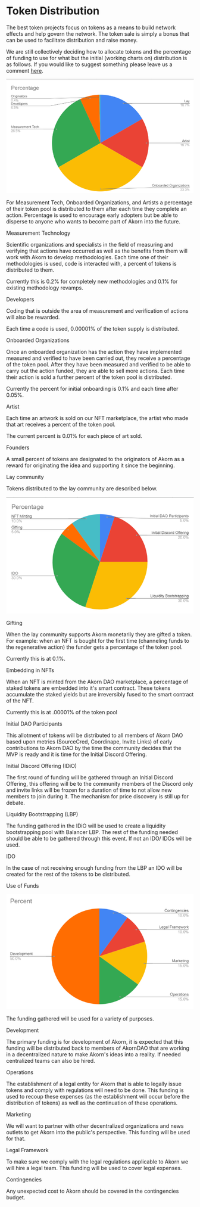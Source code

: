 # Token Distribution

The best token projects focus on tokens as a means to build network effects and help govern the network. The token sale is simply a bonus that can be used to facilitate distribution and raise money.

We are still collectively deciding how to allocate tokens and the percentage of funding to use for what but the initial (working charts on) distribution is as follows. If you would like to suggest something please leave us a comment [here](https://docs.google.com/spreadsheets/d/1KicDCmhtbtf8FscG2B33KrCc5Rc378KTXpHAwCvL2-M/edit?usp=sharing).&#x20;

![](<../.gitbook/assets/image (5) (1) (1).png>)

For Measurement Tech, Onboarded Organizations, and Artists a percentage of their token pool is distributed to them after each time they complete an action. Percentage is used to encourage early adopters but be able to disperse to anyone who wants to become part of Akorn into the future.&#x20;

Measurement Technology&#x20;

Scientific organizations and specialists in the field of measuring and verifying that actions have occurred as well as the benefits from them will work with Akorn to develop methodologies. Each time one of their methodologies is used, code is interacted with, a percent of tokens is distributed to them.&#x20;

Currently this is 0.2% for completely new methodologies and 0.1% for existing methodology revamps.&#x20;

Developers

Coding that is outside the area of measurement and verification of actions will also be rewarded.

Each time a code is used, 0.00001% of the token supply is distributed.  &#x20;

Onboarded Organizations

Once an onboarded organization has the action they have implemented measured and verified to have been carried out, they receive a percentage of the token pool. After they have been measured and verified to be able to carry out the action funded, they are able to sell more actions. Each time their action is sold a further percent of the token pool is distributed.&#x20;

Currently the percent for initial onboarding is 0.1% and each time after 0.05%.  &#x20;

Artist&#x20;

Each time an artwork is sold on our NFT marketplace, the artist who made that art receives a percent of the token pool.&#x20;

The current percent is 0.01% for each piece of art sold.&#x20;

Founders

A small percent of tokens are designated to the originators of Akorn as a reward for originating the idea and supporting it since the beginning.&#x20;

Lay community

Tokens distributed to the lay community are described below.&#x20;

![](<../.gitbook/assets/image (2) (1) (1).png>)&#x20;

Gifting

When the lay community supports Akorn monetarily they are gifted a token. For example: when an NFT is bought for the first time (channeling funds to the regenerative action) the funder gets a percentage of the token pool.&#x20;

Currently this is at 0.1%.

Embedding in NFTs

When an NFT is minted from the Akorn DAO marketplace, a percentage of staked tokens are embedded into it's smart contract. These tokens accumulate the staked yields but are irreversibly fused to the smart contract of the NFT.&#x20;

Currently this is at .00001% of the token pool

Initial DAO Participants

This allotment of tokens will be distributed to all members of Akorn DAO based upon metrics (SourceCred, Coordinape, Invite Links) of early contributions to Akorn DAO by the time the community decides that the MVP is ready and it is time for the Initial Discord Offering. &#x20;

Initial Discord Offering (IDiO)

The first round of funding will be gathered through an Initial Discord Offering, this offering will be to the community members of the Discord only and invite links will be frozen for a duration of time to not allow new members to join during it. The mechanism for price discovery is still up for debate.&#x20;

Liquidity Bootstrapping (LBP)

The funding gathered in the IDiO will be used to create a liquidity bootstrapping pool with Balancer LBP. The rest of the funding needed should be able to be gathered through this event. If not an IDO/ IDOs will be used.

IDO

In the case of not receiving enough funding from the LBP an IDO will be created for the rest of the tokens to be distributed.&#x20;

Use of Funds

![](../.gitbook/assets/image.png)

The funding gathered will be used for a variety of purposes.&#x20;

Development

The primary funding is for development of Akorn, it is expected that this funding will be distributed back to members of AkornDAO that are working in a decentralized nature to make Akorn's ideas into a reality. If needed centralized teams can also be hired.&#x20;

Operations&#x20;

The establishment of a legal entity for Akorn that is able to legally issue tokens and comply with regulations  will need to be done. This funding is used to recoup these expenses (as the establishment will occur before the distribution of tokens) as well as the continuation of these operations.&#x20;

Marketing&#x20;

We will want to partner with other decentralized organizations and news outlets to get Akorn into the public's perspective. This funding will be used for that.&#x20;

Legal Framework

To make sure we comply with the legal regulations applicable to Akorn we will hire a legal team. This funding will be used to cover legal expenses.&#x20;

Contingencies

Any unexpected cost to Akorn should be covered in the contingencies budget.&#x20;

